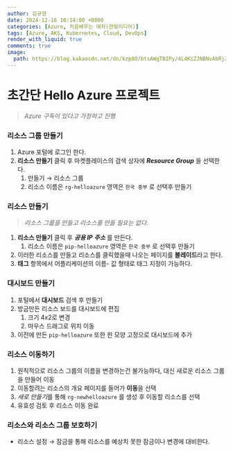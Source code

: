 ```yaml
---
author: 김규형
date: 2024-12-16 10:14:00 +0800
categories: [Azure, 처음배우는 애저(한빛미디어)]
tags: [Azure, AKS, Kubernetes, Cloud, DevOps]
render_with_liquid: true
comments: true
image:
  path: https://blog.kakaocdn.net/dn/kzp8O/btsAWgTBIPy/4L4KiZJNBNvAbRj2k5Tus0/img.jpg
---
```



# 초간단 Hello Azure 프로젝트

> *Azure 구독이 있다고 가정하고 진행*
> 

### 리소스 그룹 만들기

1. Azure 포털에 로그인 한다. 
2. **리소스 만들기** 클릭 후 마켓플레이스의 검색 상자에 ***Resource Group*** 을 선택한다.
    1. 만들기 → 리소스 그룹 
    2. 리소스 이름은 `rg-helloazure` 영역은 `한국 중부` 로 선택후 만들기 

### 리소스 만들기

> *리소스 그룹을 만들고 리소스를 만들 필요는 없다.*
> 
1. **리소스 만들기** 클릭 후 ***공용 IP 주소*** 를 만든다. 
    1. 리소스 이름은 `pip-helloazure` 영역은 `한국 중부` 로 선택후 만들기 
2. 이러한 리소스를 만들고 리소스를 클릭했을때 나오는 페이지를 **블레이드**라고 한다.
3. **태그** 항목에서 어플리케이션의 이름- 값 형태로 태그 지정이 가능하다.

### 대시보드 만들기

1. 포털에서 **대시보드** 검색 후 만들기 
2. 방금만든 리소스 보드를 대시보드에 편집
    1. 크기 4x2로 변경 
    2. 마우스 드래그로 위치 이동
3. 이전에 만든 `pip-helloazure` 또한 핀 모양 고정으로 대시보드에 추가

### 리소스 이동하기

1. 원칙적으로 리소스 그룹의 이름을 변경하는건 불가능하다, 대신 새로운 리소스 그룹을 만들어 이동
2. 이동할려는 리소스의 개요 페이지를 들어가 **이동**을 선택 
3. *새로 만들기*를 통해 `rg-newhelloazure` 를 생성 후 이동할 리소스를 선택
4. 유효성 검토 후 리소스 이동 완료

### 리소스와 리소스 그룹 보호하기

- 리소스 설정 → 잠금을 통해 리소스를 예상치 못한 잠금이나 변경에 대비한다.

